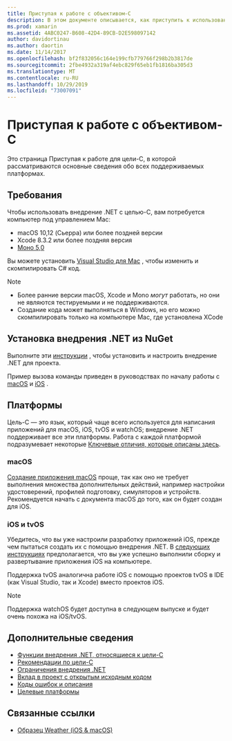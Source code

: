 ```yaml
---
title: Приступая к работе с объективом-C
description: В этом документе описывается, как приступить к использованию внедрения .NET с помощью цели-C. В нем обсуждаются требования, установка внедрения .NET из NuGet и поддерживаемых платформ.
ms.prod: xamarin
ms.assetid: 4ABC0247-B608-42D4-89CB-D2E598097142
author: davidortinau
ms.author: daortin
ms.date: 11/14/2017
ms.openlocfilehash: bf2f832056c164e199cfb779766f298b2b3817de
ms.sourcegitcommit: 2fbe4932a319af4ebc829f65eb1fb1816ba305d3
ms.translationtype: MT
ms.contentlocale: ru-RU
ms.lasthandoff: 10/29/2019
ms.locfileid: "73007091"
---
```

# <a name="getting-started-with-objective-c"></a>Приступая к работе с объективом-C

Это страница Приступая к работе для цели-C, в которой рассматриваются основные сведения обо всех поддерживаемых платформах.

## <a name="requirements"></a>Требования

Чтобы использовать внедрение .NET с целью-C, вам потребуется компьютер под управлением Mac:

- macOS 10,12 (Сьерра) или более поздней версии
- Xcode 8.3.2 или более поздняя версия
- [Моно 5,0](https://www.mono-project.com/download/)

Вы можете установить [Visual Studio для Mac](https://visualstudio.microsoft.com/vs/mac/) , чтобы изменить и скомпилировать C# код.

> [!NOTE]
>
> - Более ранние версии macOS, Xcode и Mono _могут_ работать, но они не являются тестируемыми и не поддерживаются.
> - Создание кода может выполняться в Windows, но его можно скомпилировать только на компьютере Mac, где установлена XCode

## <a name="installing-net-embedding-from-nuget"></a>Установка внедрения .NET из NuGet

Выполните эти [инструкции](~/tools/dotnet-embedding/get-started/install/install.md) , чтобы установить и настроить внедрение .NET для проекта.

Пример вызова команды приведен в руководствах по началу работы с [macOS](~/tools/dotnet-embedding/get-started/objective-c/macos.md) и [iOS](~/tools/dotnet-embedding/get-started/objective-c/ios.md) .

## <a name="platforms"></a>Платформы

Цель-C — это язык, который чаще всего используется для написания приложений для macOS, iOS, tvOS и watchOS; внедрение .NET поддерживает все эти платформы. Работа с каждой платформой подразумевает некоторые [Ключевые отличия, которые описаны здесь](~/tools/dotnet-embedding/objective-c/platforms.md).

### <a name="macos"></a>macOS

[Создание приложения macOS](~/tools/dotnet-embedding/get-started/objective-c/macos.md) проще, так как оно не требует выполнения множества дополнительных действий, например настройки удостоверений, профилей подготовку, симуляторов и устройств. Рекомендуется начать с документа macOS до того, как он будет создан для iOS.

### <a name="ios--tvos"></a>iOS и tvOS

Убедитесь, что вы уже настроили разработку приложений iOS, прежде чем пытаться создать их с помощью внедрения .NET. В [следующих инструкциях](~/tools/dotnet-embedding/get-started/objective-c/ios.md) предполагается, что вы уже успешно выполнили сборку и развертывание приложения iOS на компьютере.

Поддержка tvOS аналогична работе iOS с помощью проектов tvOS в IDE (как Visual Studio, так и Xcode) вместо проектов iOS.

> [!NOTE]
> Поддержка watchOS будет доступна в следующем выпуске и будет очень похожа на iOS/tvOS.

## <a name="further-reading"></a>Дополнительные сведения

- [Функции внедрения .NET, относящиеся к цели-C](~/tools/dotnet-embedding/objective-c/index.md)
- [Рекомендации по цели-C](~/tools/dotnet-embedding/objective-c/best-practices.md)
- [Ограничения внедрения .NET](~/tools/dotnet-embedding/limitations.md)
- [Вклад в проект с открытым исходным кодом](https://github.com/mono/Embeddinator-4000/blob/master/Contributing.md)
- [Коды ошибок и описания](~/tools/dotnet-embedding/errors.md)
- [Целевые платформы](~/tools/dotnet-embedding/objective-c/platforms.md)

## <a name="related-links"></a>Связанные ссылки

- [Образец Weather (iOS & macOS)](https://github.com/jamesmontemagno/embeddinator-weather)
